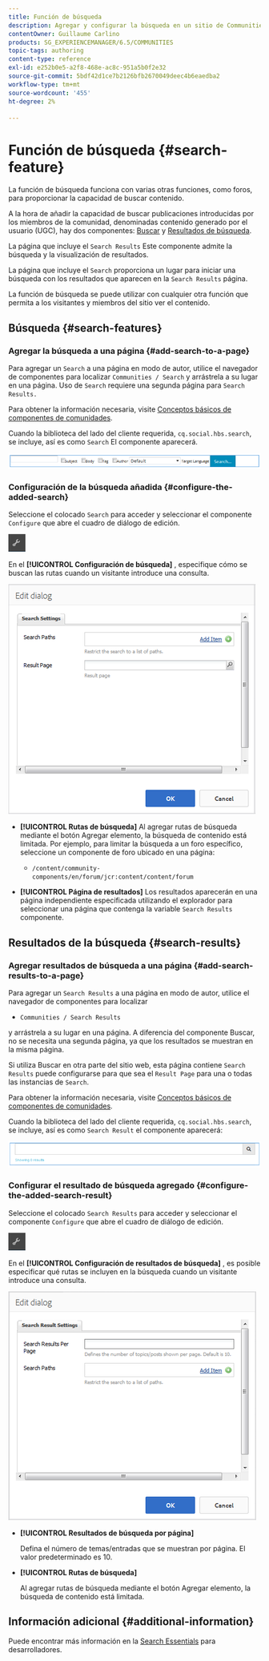 ```yaml
---
title: Función de búsqueda
description: Agregar y configurar la búsqueda en un sitio de Communities
contentOwner: Guillaume Carlino
products: SG_EXPERIENCEMANAGER/6.5/COMMUNITIES
topic-tags: authoring
content-type: reference
exl-id: e252b0e5-a2f8-468e-ac8c-951a5b0f2e32
source-git-commit: 5bdf42d1ce7b2126bfb2670049deec4b6eaedba2
workflow-type: tm+mt
source-wordcount: '455'
ht-degree: 2%

---
```


# Función de búsqueda {#search-feature}

La función de búsqueda funciona con varias otras funciones, como foros, para proporcionar la capacidad de buscar contenido.

A la hora de añadir la capacidad de buscar publicaciones introducidas por los miembros de la comunidad, denominadas contenido generado por el usuario (UGC), hay dos componentes: [Buscar](#search) y [Resultados de búsqueda](#search-results).

La página que incluye el `Search Results` Este componente admite la búsqueda y la visualización de resultados.

La página que incluye el `Search` proporciona un lugar para iniciar una búsqueda con los resultados que aparecen en la `Search Results` página.

La función de búsqueda se puede utilizar con cualquier otra función que permita a los visitantes y miembros del sitio ver el contenido.

## Búsqueda {#search-features}

### Agregar la búsqueda a una página {#add-search-to-a-page}

Para agregar un `Search` a una página en modo de autor, utilice el navegador de componentes para localizar `Communities / Search` y arrástrela a su lugar en una página. Uso de `Search` requiere una segunda página para `Search Results.`

Para obtener la información necesaria, visite [Conceptos básicos de componentes de comunidades](basics.md).

Cuando la biblioteca del lado del cliente requerida, `cq.social.hbs.search`, se incluye, así es como `Search` El componente aparecerá.

![add-search](assets/add-search.png)

### Configuración de la búsqueda añadida {#configure-the-added-search}

Seleccione el colocado `Search` para acceder y seleccionar el componente `Configure` que abre el cuadro de diálogo de edición.

![configurar](assets/configure-new.png)

En el **[!UICONTROL Configuración de búsqueda]** , especifique cómo se buscan las rutas cuando un visitante introduce una consulta.

![search-settings](assets/search-settings.png)

* **[!UICONTROL Rutas de búsqueda]**
Al agregar rutas de búsqueda mediante el botón Agregar elemento, la búsqueda de contenido está limitada. Por ejemplo, para limitar la búsqueda a un foro específico, seleccione un componente de foro ubicado en una página:

   * `/content/community-components/en/forum/jcr:content/content/forum`

* **[!UICONTROL Página de resultados]**
Los resultados aparecerán en una página independiente especificada utilizando el explorador para seleccionar una página que contenga la variable `Search Results` componente.

## Resultados de la búsqueda {#search-results}

### Agregar resultados de búsqueda a una página {#add-search-results-to-a-page}

Para agregar un `Search Results` a una página en modo de autor, utilice el navegador de componentes para localizar

* `Communities / Search Results`

y arrástrela a su lugar en una página. A diferencia del componente Buscar, no se necesita una segunda página, ya que los resultados se muestran en la misma página.

Si utiliza Buscar en otra parte del sitio web, esta página contiene `Search Results` puede configurarse para que sea el `Result Page` para una o todas las instancias de `Search`.

Para obtener la información necesaria, visite [Conceptos básicos de componentes de comunidades](basics.md).

Cuando la biblioteca del lado del cliente requerida, `cq.social.hbs.search`, se incluye, así es como `Search Result` el componente aparecerá:

![search-result](assets/search-result1.png)

### Configurar el resultado de búsqueda agregado {#configure-the-added-search-result}

Seleccione el colocado `Search Results` para acceder y seleccionar el componente `Configure` que abre el cuadro de diálogo de edición.

![configurar](assets/configure-new.png)

En el **[!UICONTROL Configuración de resultados de búsqueda]** , es posible especificar qué rutas se incluyen en la búsqueda cuando un visitante introduce una consulta.

![search-result-settings](assets/search-result-settings.png)

* **[!UICONTROL Resultados de búsqueda por página]**

  Defina el número de temas/entradas que se muestran por página. El valor predeterminado es 10.

* **[!UICONTROL Rutas de búsqueda]**

  Al agregar rutas de búsqueda mediante el botón Agregar elemento, la búsqueda de contenido está limitada.

## Información adicional {#additional-information}

Puede encontrar más información en la [Search Essentials](search-implementation.md) para desarrolladores.
